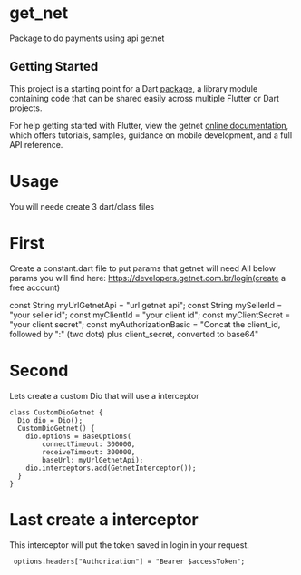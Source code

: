 # get_net

Package to do payments using api getnet

## Getting Started

This project is a starting point for a Dart
[package](https://flutter.dev/developing-packages/),
a library module containing code that can be shared easily across
multiple Flutter or Dart projects.

For help getting started with Flutter, view the getnet 
[online documentation](https://developers.getnet.com.br/login), which offers tutorials, 
samples, guidance on mobile development, and a full API reference.

# Usage 
You will neede create 3 dart/class files
# First
Create a constant.dart file to put params that getnet will need
All below params you will find here: https://developers.getnet.com.br/login(create a free account)

const String myUrlGetnetApi = "url getnet api";
const String mySellerId = "your seller id";
const myClientId = "your client id";
const myClientSecret = "your client secret";
const myAuthorizationBasic = "Concat the client_id, followed by ":" (two dots) plus client_secret, converted to base64"

# Second
Lets create a custom Dio that will use a interceptor
```
class CustomDioGetnet {
  Dio dio = Dio();
  CustomDioGetnet() {
    dio.options = BaseOptions(
        connectTimeout: 300000,
        receiveTimeout: 300000,
        baseUrl: myUrlGetnetApi);
    dio.interceptors.add(GetnetInterceptor());
  }
}
```
# Last create a interceptor
This interceptor will put the token saved in login in your request.
```
 options.headers["Authorization"] = "Bearer $accessToken";
```
